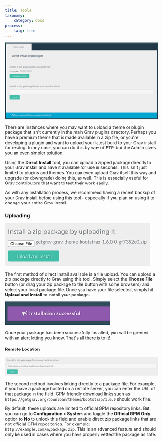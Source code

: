 ```yaml
---
title: Tools
taxonomy:
    category: docs
process:
    twig: true
---
```


![Grav Admin Tools](tools.jpeg?classes=shadow)

There are instances where you may want to upload a theme or plugin package that isn't currently in the main Grav plugins directory. Perhaps you have a premium theme that is made available in a zip file, or you're developing a plugin and want to upload your latest build to your Grav install for testing. In any case, you can do this by way of FTP, but the Admin gives you an even simpler solution.

Using the **Direct Install** tool, you can upload a zipped package directly to your Grav install and have it available for use in seconds. This isn't just limited to plugins and themes. You can even upload Grav itself this way and upgrade (or downgrade) doing this, as well. This is especially useful for Grav contributors that want to test their work easily.

As with any installation process, we recommend having a recent backup of your Grav install before using this tool - especially if you plan on using it to change your entire Grav install.

### Uploading

![Grav Admin Tools](tools_1.jpeg?classes=shadow)

The first method of direct install available is a file upload. You can upload a zip package directly to Grav using this tool. Simply select the **Choose File** button (or drag your zip package to the button with some browsers) and select your local package file. Once you have your file selected, simply hit **Upload and Install** to install your package.

![Grav Admin Tools](tools_1b.jpeg?classes=shadow)

Once your package has been successfully installed, you will be greeted with an alert letting you know. That's all there is to it!

#### Remote Location

![Grav Admin Tools](tools_2.jpeg?classes=shadow)

The second method involves linking directly to a package file. For example, if you have a package hosted on a remote server, you can enter the URL of that package in the field. GPM friendly download links such as `https://getgrav.org/download/themes/bootstrap/1.6.0` should work fine.

By default, these uploads are limited to official GPM repository links. But, you can go to **Configuration > System** and toggle the **Official GPM Only** option to **No** to unlock this field and enable direct zip package links that are not official GPM repositories. For example: `http://example.com/mypackage.zip`. This is an advanced feature and should only be used in cases where you have properly vetted the package as safe.
